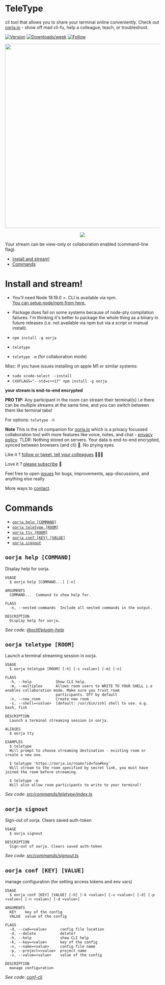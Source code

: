 TeleType
=====

cli tool that allows you to share your terminal online conveniently. Check out [oorja.io](https://oorja.io) - show off mad cli-fu, help a colleague, teach, or troubleshoot.

[![Version](https://img.shields.io/npm/v/oorja.svg)](https://npmjs.org/package/oorja)
[![Downloads/week](https://img.shields.io/npm/dw/oorja.svg)](https://npmjs.org/package/oorja)
[![Follow](https://img.shields.io/twitter/follow/oorja_app?style=social)](https://twitter.com/oorja_app)


<p align="center">
  <img width="600" src="https://teletype.oorja.io/images/cli-demo.svg">
</p>

<p align="center">
  <img src="https://teletype.oorja.io/images/teletype-session.png">
</p>

Your stream can be view-only or collaboration enabled (command-line flag).



<!-- toc -->
* [Install and stream!](#install-and-stream)
* [Commands](#commands)
<!-- tocstop -->

# Install and stream!

- You'll need Node 18.18.0 >. CLI is available via npm. <br />
  <a href="https://nodejs.org/en/download/" target="_blank">
  You can setup node/npm from here.
  </a> 
- Package does fail on some systems because of node-pty compilation failures. I'm thinking it's better to package the whole thing
as a binary in future releases (i.e. not available via npm but via a script or manual install).

- `npm install -g oorja`
- `teletype`
- `teletype -m`  (for collaboration mode)

Misc: If you have issues installing on apple M1 or similar systems:
- `sudo xcode-select --install`
- `CXXFLAGS="--std=c++17" npm install -g oorja`

**your stream is end-to-end encrypted**

**PRO TIP:**
Any participant in the room can stream their terminal(s) i.e there can be multiple streams at the same time, and you can switch between them like terminal tabs!

For options: `teletype -h` 

**Note**
This is the cli companion for [oorja.io](https://oorja.io) which is a privacy focussed collaboration tool with more features like voice, notes, and chat - [privacy policy](https://oorja.io/privacy_policy).
TLDR: Nothing stored on servers. Your data is end-to-end encrypted, synced between browsers (and cli) 🍻. No prying eyes. 

Like it ? [follow or tweet, tell your colleagues](https://twitter.com/oorja_app) 👩🏻‍💻

Love it ? [please subscribe](https://oorja.io/pricing) 🖖

Feel free to open [issues](https://github.com/akshaykmr/TeleType/issues) for bugs, improvements, app-discussions, and anything else really.

More ways to [contact](https://oorja.io/contact).


# Commands
<!-- commands-disabled-->
* [`oorja help [COMMAND]`](#oorja-help-command)
* [`oorja teletype [ROOM]`](#oorja-teletype-room)
* [`oorja tty [ROOM]`](#oorja-tty-room)
* [`oorja conf [KEY] [VALUE]`](#oorja-conf-key-value)
* [`oorja signout`](#oorja-signout)

## `oorja help [COMMAND]`

Display help for oorja.

```
USAGE
  $ oorja help [COMMAND...] [-n]

ARGUMENTS
  COMMAND...  Command to show help for.

FLAGS
  -n, --nested-commands  Include all nested commands in the output.

DESCRIPTION
  Display help for oorja.
```

_See code: [@oclif/plugin-help](https://github.com/oclif/plugin-help/blob/v6.0.21/src/commands/help.ts)_


## `oorja teletype [ROOM]`

Launch a terminal streaming session in oorja.

```
USAGE
  $ oorja teletype [ROOM] [-h] [-s <value>] [-m] [-n]

FLAGS
  -h, --help           Show CLI help.
  -m, --multiplex      Allows room users to WRITE TO YOUR SHELL i.e enables collaboration mode. Make sure you trust room
                       participants. Off by default
  -n, --new_room       Create new room
  -s, --shell=<value>  [default: /usr/bin/zsh] shell to use. e.g. bash, fish

DESCRIPTION
  Launch a terminal streaming session in oorja.

ALIASES
  $ oorja tty

EXAMPLES
  $ teletype
  Will prompt to choose streaming destination - existing room or create a new one.

  $ teletype 'https://oorja.io/rooms?id=foo#key'
  Will stream to the room specified by secret link, you must have joined the room before streaming.

  $ teletype -m
  Will also allow room participants to write to your terminal!
```

_See code: [src/commands/teletype/index.ts](https://github.com/akshaykmr/teletype/blob/v1.11.2/src/commands/teletype/index.ts)_

## `oorja signout`

Sign-out of oorja. Clears saved auth-token

```
USAGE
  $ oorja signout

DESCRIPTION
  Sign-out of oorja. Clears saved auth-token
```

_See code: [src/commands/signout.ts](https://github.com/akshaykmr/teletype/blob/v1.11.2/src/commands/signout.ts)_

## `oorja conf [KEY] [VALUE]`

manage configuration (for setting access tokens and env vars)

```
USAGE
  $ oorja conf [KEY] [VALUE] [-h] [-k <value>] [-v <value>] [-d] [-p <value>] [-n <value>] [-d <value>]

ARGUMENTS
  KEY    key of the config
  VALUE  value of the config

FLAGS
  -d, --cwd=<value>      config file location
  -d, --delete           delete?
  -h, --help             show CLI help
  -k, --key=<value>      key of the config
  -n, --name=<value>     config file name
  -p, --project=<value>  project name
  -v, --value=<value>    value of the config

DESCRIPTION
  manage configuration
```

_See code: [conf-cli](https://github.com/natzcam/conf-cli/blob/v0.1.9/src/commands/conf.ts)_
<!-- commandsstop-disabled -->
